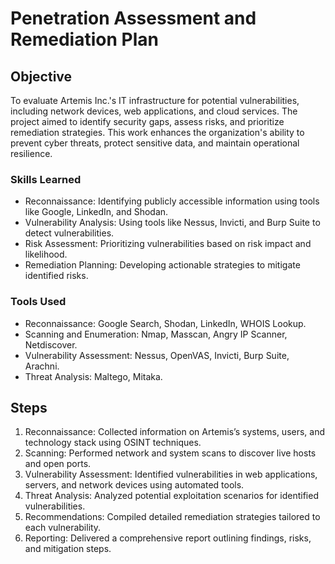 # Penetration Assessment and Remediation Plan

## Objective
To evaluate Artemis Inc.'s IT infrastructure for potential vulnerabilities, including network devices, web applications, and cloud services. The project aimed to identify security gaps, assess risks, and prioritize remediation strategies. This work enhances the organization's ability to prevent cyber threats, protect sensitive data, and maintain operational resilience.

### Skills Learned

- Reconnaissance: Identifying publicly accessible information using tools like Google, LinkedIn, and Shodan.
- Vulnerability Analysis: Using tools like Nessus, Invicti, and Burp Suite to detect vulnerabilities.
- Risk Assessment: Prioritizing vulnerabilities based on risk impact and likelihood.
- Remediation Planning: Developing actionable strategies to mitigate identified risks.

### Tools Used
- Reconnaissance: Google Search, Shodan, LinkedIn, WHOIS Lookup.
- Scanning and Enumeration: Nmap, Masscan, Angry IP Scanner, Netdiscover.
- Vulnerability Assessment: Nessus, OpenVAS, Invicti, Burp Suite, Arachni.
- Threat Analysis: Maltego, Mitaka.

## Steps
1. Reconnaissance: Collected information on Artemis’s systems, users, and technology stack using OSINT techniques.
2. Scanning: Performed network and system scans to discover live hosts and open ports.
3. Vulnerability Assessment: Identified vulnerabilities in web applications, servers, and network devices using automated tools.
4. Threat Analysis: Analyzed potential exploitation scenarios for identified vulnerabilities.
5. Recommendations: Compiled detailed remediation strategies tailored to each vulnerability.
6. Reporting: Delivered a comprehensive report outlining findings, risks, and mitigation steps.
